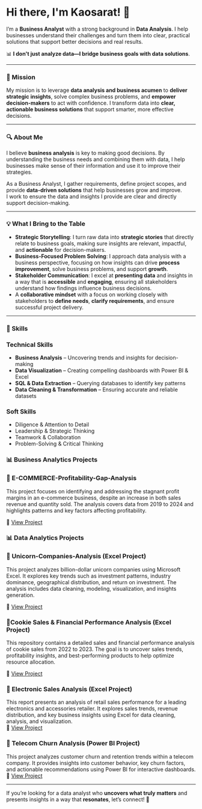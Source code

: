 # Hi there, I'm Kaosarat! 👋  

I’m a **Business Analyst** with a strong background in **Data Analysis**. I help businesses understand their challenges and turn them into clear, practical solutions that support better decisions and real results.


📊 **I don't just analyze data—I bridge business goals with data solutions**.

---

### 🚀 Mission

My mission is to leverage **data analysis and business acumen** to **deliver strategic insights**, solve complex business problems, and **empower decision-makers** to act with confidence. I transform data into **clear, actionable business solutions** that support smarter, more effective decisions.

---

### 🔍 About Me

I believe **business analysis** is key to making good decisions. 
By understanding the business needs and combining them with data, I help businesses make sense of their information and use it to improve their strategies.  

As a Business Analyst, I gather requirements, define project scopes, and provide **data-driven solutions** that help businesses grow and improve.  
I work to ensure the data and insights I provide are clear and directly support decision-making.

---

### 💡 What I Bring to the Table

- **Strategic Storytelling**: I turn raw data into **strategic stories** that directly relate to business goals, making sure insights are relevant, impactful, and **actionable** for decision-makers.  
- **Business-Focused Problem Solving**: I approach data analysis with a business perspective, focusing on how insights can drive **process improvement**, solve business problems, and support **growth**.  
- **Stakeholder Communication**: I excel at **presenting data** and insights in a way that is **accessible** and **engaging**, ensuring all stakeholders understand how findings influence business decisions.  
- A **collaborative mindset** with a focus on working closely with stakeholders to **define needs**, **clarify requirements**, and ensure successful project delivery.

---
### 🚀 Skills

### **Technical Skills**  
- **Business Analysis** – Uncovering trends and insights for decision-making  
- **Data Visualization** – Creating compelling dashboards with Power BI & Excel  
- **SQL & Data Extraction** – Querying databases to identify key patterns  
- **Data Cleaning & Transformation** – Ensuring accurate and reliable datasets  

### **Soft Skills**  
- Diligence & Attention to Detail  
- Leadership & Strategic Thinking  
- Teamwork & Collaboration  
- Problem-Solving & Critical Thinking  

### 📊 Business Analytics Projects

### 🔹 E-COMMERCE-Profitability-Gap-Analysis
This project focuses on identifying and addressing the stagnant profit margins in an e-commerce business, despite an increase in both sales revenue and quantity sold. The analysis covers data from 2019 to 2024 and highlights patterns and key factors affecting profitability.

🔗 [View Project](https://github.com/Kaosarat10/E-COMMERCE-Profitability-Gap-Analysis)



### 📊 Data Analytics Projects  

### 🔹 Unicorn-Companies-Analysis (Excel Project) 
This project analyzes billion-dollar unicorn companies using Microsoft Excel. It explores key trends such as investment patterns, industry dominance, geographical distribution, and return on investment. The analysis includes data cleaning, modeling, visualization, and insights generation. 

🔗 [View Project](https://github.com/Kaosarat10/Unicorn-Companies-Analysis)

### 🔹Cookie Sales & Financial Performance Analysis (Excel Project)
This repository contains a detailed sales and financial performance analysis of cookie sales from 2022 to 2023. The goal is to uncover sales trends, profitability insights, and best-performing products to help optimize resource allocation.

🔗  [View Project](https://github.com/Kaosarat10/Cookies-Sales-and-Financial-Performance-Analysis)

### 🔹 Electronic Sales Analysis (Excel Project)  
This report presents an analysis of retail sales performance for a leading electronics and accessories retailer. It explores sales trends, revenue distribution, and key business insights using Excel for data cleaning, analysis, and visualization.  
🔗 [View Project](https://github.com/Kaosarat10/Electronic-Company-Retail-Sales-Analysis)  

### 🔹 Telecom Churn Analysis (Power BI Project)  
This project analyzes customer churn and retention trends within a telecom company. It provides insights into customer behavior, key churn factors, and actionable recommendations using Power BI for interactive dashboards.  
🔗 [View Project](https://github.com/Kaosarat10/telecom-churn-analysis)  



---

If you’re looking for a data analyst who **uncovers what truly matters** and presents insights in a way that **resonates**, let’s connect! 🚀




<!--
**Kaosarat10/Kaosarat10** is a ✨ _special_ ✨ repository because its `README.md` (this file) appears on your GitHub profile.

Here are some ideas to get you started:

- 🔭 I’m currently working on ...
- 🌱 I’m currently learning ...
- 👯 I’m looking to collaborate on ...
- 🤔 I’m looking for help with ...
- 💬 Ask me about ...
- 📫 How to reach me: ...
- 😄 Pronouns: ...
- ⚡ Fun fact: ...
-->
